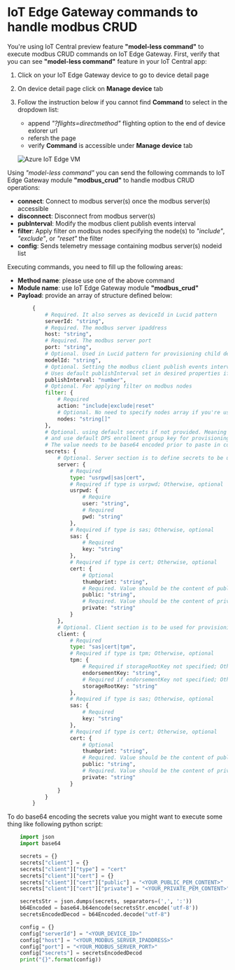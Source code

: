# IoT Edge Gateway commands to handle modbus CRUD
You're using IoT Central preview feature **"model-less command"** to execute modbus CRUD commands on IoT Edge Gateway.
First, verify that you can see **"model-less command"** feature in your IoT Central app:
1. Click on your IoT Edge Gateway device to go to device detail page
2. On device detail page click on **Manage device** tab
3. Follow the instruction below if you cannot find **Command** to select in the dropdown list:
    - append _"?flights=directmethod"_ flighting option to the end of device exlorer url
    - refersh the page
    - verify **Command** is accessible under **Manage device** tab

    ![Azure IoT Edge VM](/assets/19_model_less_command.png)

Using _"model-less command"_ you can send the following commands to IoT Edge Gateway module **"modbus_crud"** to handle modbus CRUD operations:
- **connect**: Connect to modbus server(s) once the modbus server(s) accessible
- **disconnect**: Disconnect from modbus server(s)
- **pubInterval**: Modify the modbus client publish events interval
- **filter**: Apply filter on modbus nodes specifying the node(s) to _"include"_, _"exclude"_, or _"reset"_ the filter
- **config**: Sends telemetry message containing modbus server(s) nodeid list

Executing commands, you need to fill up the following areas:
- **Method name**: please use one of the above command
- **Module name**: use IoT Edge Gateway module **"modbus_crud"**
- **Payload**: provide an array of structure defined below:
``` py
        {
            # Required. It also serves as deviceId in Lucid pattern
            serverId: "string",
            # Required. The modbus server ipaddress
            host: "string",
            # Required. The modbus server port
            port: "string",
            # Optional. Used in Lucid pattern for provisioning child device
            modelId: "string",
            # Optional. Setting the modbus client publish events interval.
            # Uses default publishInterval set in desired properties if not specified
            publishInterval: "number",
            # Optional. For applying filter on modbus nodes
            filter: {
                # Required
                action: "include|exclude|reset"
                # Optional. No need to specify nodes array if you're using reset action
                nodes: "string[]"
            },
            # Optional. using default secrets if not provided. Meaning anonymous connection to modbus server
            # and use default DPS enrollment group key for provisioning the child devices
            # The value needs to be base64 encoded prior to paste in command's payload
            secrets: {
                # Optional. Server section is to define secrets to be used to connect to the modbus server
                server: {
                    # Required
                    type: "usrpwd|sas|cert",
                    # Required if type is usrpwd; Otherwise, optional
                    usrpwd: {
                        # Require
                        user: "string",
                        # Required
                        pwd: "string"
                    },
                    # Required if type is sas; Otherwise, optional
                    sas: {
                        # Required
                        key: "string"
                    },
                    # Required if type is cert; Otherwise, optional
                    cert: {
                        # Optional
                        thumbprint: "string",
                        # Required. Value should be the content of public PEM file
                        public: "string",
                        # Required. Value should be the content of private PEM file
                        private: "string"
                    }
                },
                # Optional. Client section is to be used for provisioning child device
                client: {
                    # Required
                    type: "sas|cert|tpm",
                    # Required if type is tpm; Otherwise, optional
                    tpm: {
                        # Required if storageRootKey not specified; Otherwise, optional
                        endorsementKey: "string",
                        # Required if endorsementKey not specified; Otherwise, optional
                        storageRootKey: "string"
                    },
                    # Required if type is sas; Otherwise, optional
                    sas: {
                        # Required
                        key: "string"
                    },
                    # Required if type is cert; Otherwise, optional
                    cert: {
                        # Optional
                        thumbprint: "string",
                        # Required. Value should be the content of public PEM file
                        public: "string",
                        # Required. Value should be the content of private PEM file
                        private: "string"
                    }
                }
            }
        }
```

To do base64 encoding the secrets value you might want to execute some thing like following python script:

``` py
    import json
    import base64

    secrets = {}
    secrets["client"] = {}
    secrets["client"]["type"] = "cert"
    secrets["client"]["cert"] = {}
    secrets["client"]["cert"]["public"] = "<YOUR_PUBLIC_PEM_CONTENT>"
    secrets["client"]["cert"]["private"] = "<YOUR_PRIVATE_PEM_CONTENT>"

    secretsStr = json.dumps(secrets, separators=(',', ':'))
    b64Encoded = base64.b64encode(secretsStr.encode('utf-8'))
    secretsEncodedDecod = b64Encoded.decode("utf-8")

    config = {}
    config["serverId"] = "<YOUR_DEVICE_ID>"
    config["host"] = "<YOUR_MODBUS_SERVER_IPADDRESS>"
    config["port"] = "<YOUR_MODBUS_SERVER_PORT>"
    config["secrets"] = secretsEncodedDecod
    print("{}".format(config))
```